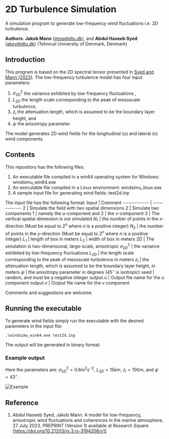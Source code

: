 # 2D Turbulence Simulation
A simulation program to generate low-frequency wind fluctuations i.e. 2D turbulence. 

__Authors__: __Jakob Mann__ (jmsq@dtu.dk), and __Abdul Haseeb Syed__ (absy@dtu.dk) (Tehnical University of Denmark, Denmark)

## Introduction
This program is based on the 2D spectral tensor presented in [Syed and Mann (2023)](https://doi.org/10.21203/rs.3.rs-3194206/v1 "Syed and Mann (2023)").  The low-frequency turbulence model has four input parameters:

1. $\sigma^2_{2D}$ the variance exhibited by low-frequency fluctuations ,
2. $L_{2D}$ the length scale corresponding to the peak of mesoscale turbulence,
3. $z_i$ the attenuation length, which is assumed to be the boundary layer height, and
4. $\psi$ the anisotropy parameter.

The model generates 2D wind fields for the longitudinal ($u$) and lateral ($v$) wind components. 

## Contents
This repository has the following files:
1. An executable file compiled in a win64 operating system for Windows: windsimu_win64.exe
2. An executable file compiled in a Linux environment: windsimu_linux.exe
3. A sample input file for generating wind fields: test2d.inp

The input file has the following format:
Input  | Comment
------------- | -------------
2  | Simulate the field with two spatial dimensions
2 | Simulate two components
1 | namely the $u$-component and
2 | the $v$-component
3 | The vertical spatial dimension is not simulated
$N_1$ | the number of points in the $x$-direction (Must be equal to $2^n$ where $n$ is a positive integer)
$N_2$ | the number of points in the $y$-direction (Must be equal to $2^n$ where $n$ is a positive integer)
$L_1$ | length of box in meters
$L_2$ | width of box in meters
2D | The simulation is two-dimensional, large-scale, anisotropic
$\sigma^2_{2D}$ | the variance exhibited by low-frequency fluctuations
$L_{2D}$ | the length scale corresponding to the peak of mesoscale turbulence in meters
$z_i$ | the attenuation length, which is assumed to be the boundary layer height, in meters
$\psi$ | the anisotropy parameter in degrees ($45^\circ$ is isotropic)
seed | random, and must be a negative integer
output.u | Output file name for the $u$ component
output.v | Output file name for the $v$ component

Comments and suggestions are welcome.

## Running the executable
To generate wind fields simply run the executable with the desired parameters in the input file:

`.\windsimu_win64.exe test2d.inp`

The output will be generated in binary format. 

### Example output
Here the parameters are: $\sigma^2_{2D} = 0.6 m^2 s^{-2}$, $L_{2D} = 15 km$, $z_i = 100 m$, and $\psi = 43^\circ$.

![Example](https://github.com/absywind/2D_turbulence_simulation/assets/117355418/c18d79d7-dcbd-4991-84fb-f6c4c36c489f)

## Reference
1. Abdul Haseeb Syed, Jakob Mann. A model for low-frequency, anisotropic wind fluctuations and coherences in the marine atmosphere, 27 July 2023, PREPRINT (Version 1) available at Research Square [https://doi.org/10.21203/rs.3.rs-3194206/v1]
